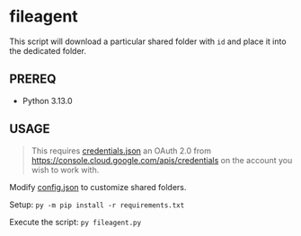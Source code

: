 # fileagent

This script will download a particular shared folder with `id` and place it into the dedicated folder.

## PREREQ
* Python 3.13.0

## USAGE

> This requires [credentials.json](./credentials.json) an OAuth 2.0 from https://console.cloud.google.com/apis/credentials on the account you wish to work with.

Modify [config.json](./config.json) to customize shared folders.

Setup: `py -m pip install -r requirements.txt`

Execute the script: `py fileagent.py`
